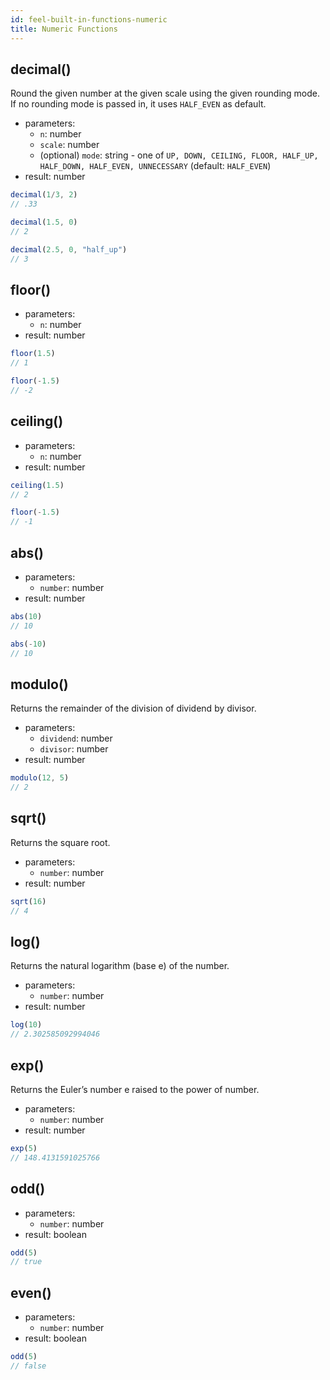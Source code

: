 ```yaml
---
id: feel-built-in-functions-numeric
title: Numeric Functions
---
```


## decimal()

Round the given number at the given scale using the given rounding mode. If no rounding mode is passed in, it uses `HALF_EVEN` as default. 

* parameters:
  * `n`: number
  * `scale`: number
  * (optional) `mode`: string - one of `UP, DOWN, CEILING, FLOOR, HALF_UP, HALF_DOWN, HALF_EVEN, UNNECESSARY` (default: `HALF_EVEN`)
* result: number

```js
decimal(1/3, 2)
// .33

decimal(1.5, 0) 
// 2

decimal(2.5, 0, "half_up")
// 3
```

## floor()

* parameters:
  * `n`: number
* result: number

```js
floor(1.5)
// 1

floor(-1.5)
// -2
```

## ceiling()

* parameters:
  * `n`: number
* result: number

```js
ceiling(1.5)
// 2

floor(-1.5)
// -1
```

## abs()

* parameters:
  * `number`: number
* result: number

```js
abs(10)
// 10

abs(-10)
// 10
```

## modulo()

Returns the remainder of the division of dividend by divisor.

* parameters:
  * `dividend`: number
  * `divisor`: number
* result: number

```js
modulo(12, 5)
// 2
```

## sqrt()

Returns the square root.

* parameters:
  * `number`: number
* result: number

```js
sqrt(16)
// 4
```

## log()

Returns the natural logarithm (base e) of the number.

* parameters:
  * `number`: number
* result: number

```js
log(10)
// 2.302585092994046
```

## exp()

Returns the Euler’s number e raised to the power of number.

* parameters:
  * `number`: number
* result: number

```js
exp(5)
// 148.4131591025766
```

## odd()

* parameters:
  * `number`: number
* result: boolean

```js
odd(5)
// true
```

## even()

* parameters:
  * `number`: number
* result: boolean

```js
odd(5)
// false
```
